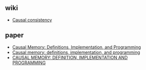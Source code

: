 ## wiki

- [Causal consistency](https://en.wikipedia.org/wiki/Causal_consistency)

## paper

- [Causal Memory: Definitions, Implementation, and Programming](https://smartech.gatech.edu/handle/1853/6781)
- [Causal memory: definitions, implementation, and programming](https://www-i2.informatik.rwth-aachen.de/i2/fileadmin/user_upload/documents/Seminar_MCMM11/Causal_memory_1996.pdf)
- [CAUSAL MEMORY: DEFINITION, IMPLEMENTATION AND PROGRAMMING](http://www.cs.tau.ac.il/~orilahav/seminar18/causal.pdf)
